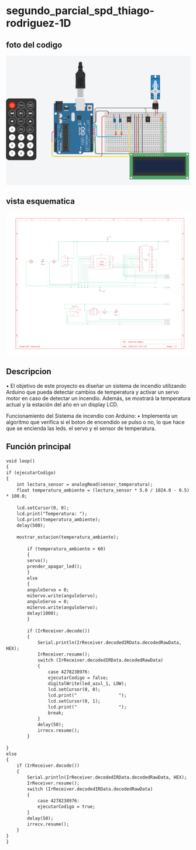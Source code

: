 # segundo_parcial_spd_thiago-rodriguez-1D

## foto del codigo
![Alt text](image.png)

## vista esquematica
![Alt text](image-1.png)

## Descripcion
• El objetivo de este proyecto es diseñar un sistema de incendio utilizando Arduino que pueda
detectar cambios de temperatura y activar un servo motor en caso de detectar un incendio.
Además, se mostrará la temperatura actual y la estación del año en un display LCD.

Funcionamiento del Sistema de incendio con Arduino:
• Implementa un algoritmo que verifica si el boton de encendido se pulso o no, lo que hace que se encienda las leds. el servo y el sensor de temperatura.


## Función principal
    void loop()
    {
    if (ejecutarCodigo)
    {
        int lectura_sensor = analogRead(sensor_temperatura);
        float temperatura_ambiente = (lectura_sensor * 5.0 / 1024.0 - 0.5) * 100.0;

        lcd.setCursor(0, 0);
        lcd.print("Temperatura: ");
        lcd.print(temperatura_ambiente);
        delay(500);

        mostrar_estacion(temperatura_ambiente);

            if (temperatura_ambiente > 60)
            {
            servo();
            prender_apagar_led();
            }
            else
            {
            anguloServo = 0;
            miServo.write(anguloServo);
            anguloServo = 0;
            miServo.write(anguloServo);
            delay(1000);
            }
            
            if (IrReceiver.decode()) 
            {	
                Serial.println(IrReceiver.decodedIRData.decodedRawData, HEX);
                IrReceiver.resume();
                switch (IrReceiver.decodedIRData.decodedRawData)
                {
                    case 4278238976:
                    ejecutarCodigo = false;
                    digitalWrite(led_azul_1, LOW);
                    lcd.setCursor(0, 0);
                    lcd.print("                ");
                    lcd.setCursor(0, 1);
                    lcd.print("                ");
                    break;
                }
                delay(50);
                irrecv.resume();
            }
        
    }
    else
    {
        if (IrReceiver.decode()) 
        {
            Serial.println(IrReceiver.decodedIRData.decodedRawData, HEX);
            IrReceiver.resume();
            switch (IrReceiver.decodedIRData.decodedRawData)
            {
                case 4278238976:
                ejecutarCodigo = true;
            }
            delay(50);
            irrecv.resume();
        }
    }
    }